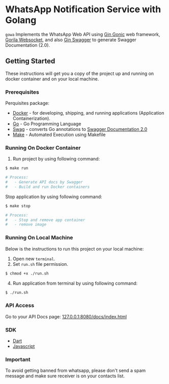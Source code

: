 # WhatsApp Notification Service with Golang

`gowa` Implements the WhatsApp Web API using [Gin Gonic](https://github.com/gin-gonic/gin) web framework,
[Gorila Websocket](github.com/gorilla/websocket),
and also [Gin Swagger](https://github.com/swaggo/gin-swagger) to generate Swagger Documentation (2.0).

## Getting Started
These instructions will get you a copy of the project up and running on docker container and on your local machine.

### Prerequisites
Perquisites package:
* [Docker](https://www.docker.com/get-started) - for developing, shipping, and running applications (Application Containerization).
* [Go](https://golang.org/) - Go Programming Language
* [Swag](https://github.com/swaggo/gin-swagger) - converts Go annotations to [Swagger Documentation 2.0](https://swagger.io/docs/specification/2-0/basic-structure/)
* [Make](https://www.gnu.org/software/make/manual/make.html) - Automated Execution using Makefile

### Running On Docker Container
1. Run project by using following command:
```bash
$ make run

# Process:
#   - Generate API docs by Swagger
#   - Build and run Docker containers
```
Stop application by using following command:
```bash
$ make stop

# Process:
#   - Stop and remove app container
#   - remove image
```

### Running On Local Machine
Below is the instructions to run this project on your local machine:
1. Open new `terminal`.
2. Set `run.sh` file permission.
```bash
$ chmod +x ./run.sh
```
4. Run application from terminal by using following command:
```bash
$ ./run.sh
```

### API Access
Go to your API Docs page: [127.0.0.1:8080/docs/index.html](http://127.0.0.1:8080/swagger/index.html)

### SDK
- [Dart]()
- [Javascript]()


### Important

To avoid getting banned from whatsapp, 
please don't send a spam message and make sure 
receiver is on your contacts list.